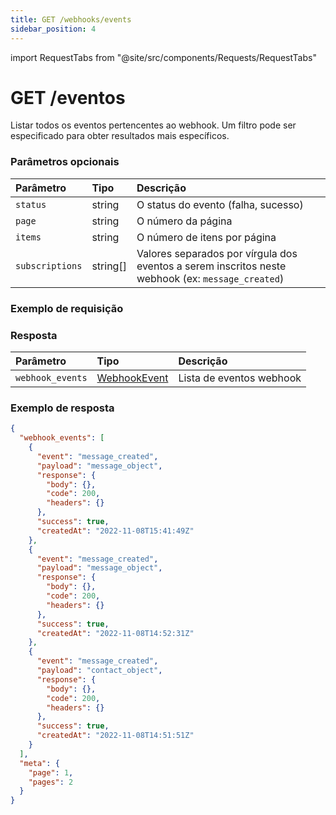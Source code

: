 ```yaml
---
title: GET /webhooks/events
sidebar_position: 4
---
```


import RequestTabs from "@site/src/components/Requests/RequestTabs"

# GET /eventos

Listar todos os eventos pertencentes ao webhook. Um filtro pode ser especificado para obter resultados mais específicos.

### Parâmetros opcionais

| Parâmetro       | Tipo     | Descrição                                                                                 |
| :-------------- | :------- | :---------------------------------------------------------------------------------------- |
| `status`        | string   | O status do evento (falha, sucesso)                                                        |
| `page`          | string   | O número da página                                                                         |
| `items`         | string   | O número de itens por página                                                               |
| `subscriptions` | string[] | Valores separados por vírgula dos eventos a serem inscritos neste webhook (ex: `message_created`) |

### Exemplo de requisição

<RequestTabs endpoint='webhooks_api' request="get_webhooks_events"/>

### Resposta

| Parâmetro          | Tipo                                                      | Descrição                |
| :----------------- | :-------------------------------------------------------- | :----------------------- |
| `webhook_events`   | [WebhookEvent](/api/reference/object_types/webhook_event) | Lista de eventos webhook |

### Exemplo de resposta

```json title=response.json
{
  "webhook_events": [
    {
      "event": "message_created",
      "payload": "message_object",
      "response": {
        "body": {},
        "code": 200,
        "headers": {}
      },
      "success": true,
      "createdAt": "2022-11-08T15:41:49Z"
    },
    {
      "event": "message_created",
      "payload": "message_object",
      "response": {
        "body": {},
        "code": 200,
        "headers": {}
      },
      "success": true,
      "createdAt": "2022-11-08T14:52:31Z"
    },
    {
      "event": "message_created",
      "payload": "contact_object",
      "response": {
        "body": {},
        "code": 200,
        "headers": {}
      },
      "success": true,
      "createdAt": "2022-11-08T14:51:51Z"
    }
  ],
  "meta": {
    "page": 1,
    "pages": 2
  }
}
```